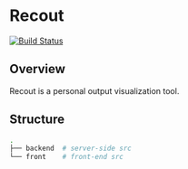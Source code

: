 # Recout

[![Build Status](https://dev.azure.com/gmidorii/recout/_apis/build/status/gmidorii.recout?branchName=master)](https://dev.azure.com/gmidorii/recout/_build/latest?definitionId=1&branchName=master)

## Overview

Recout is a personal output visualization tool.

## Structure

```sh
.
├── backend  # server-side src
└── front    # front-end src
```
